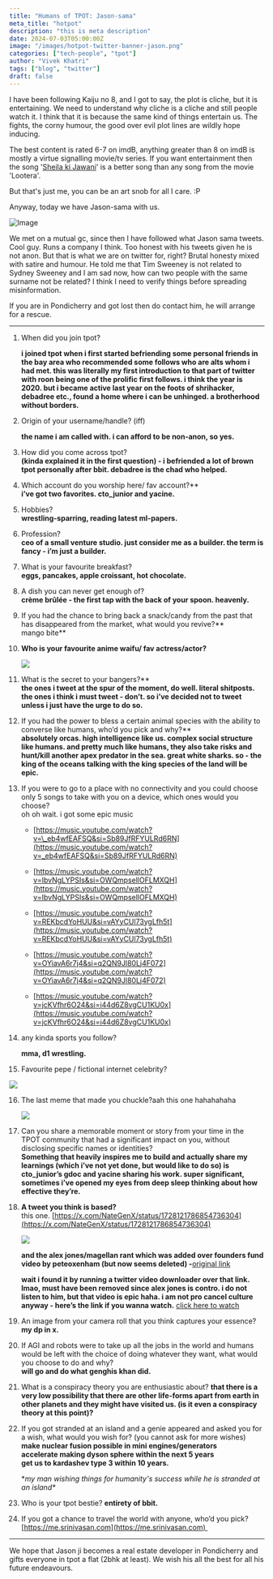 ```yaml
---
title: "Humans of TPOT: Jason-sama"
meta_title: "hotpot"
description: "this is meta description"
date: 2024-07-03T05:00:00Z
image: "/images/hotpot-twitter-banner-jason.png"
categories: ["tech-people", "tpot"]
author: "Vivek Khatri"
tags: ["blog", "twitter"]
draft: false
---
```


I have been following Kaiju no 8, and I got to say, the plot is cliche, but it is entertaining. We need to understand why cliche is a cliche and still people watch it. I think that it is because the same kind of things entertain us. The fights, the corny humour, the good over evil plot lines are wildly hope inducing.

The best content is rated 6-7 on imdB, anything greater than 8 on imdB is mostly a virtue signalling movie/tv series. If you want entertainment then the song '[Sheila ki Jawani](https://www.youtube.com/watch?v=ZTmF2v59CtI)' is a better song than any song from the movie 'Lootera'.

But that's just me, you can be an art snob for all I care. :P

Anyway, today we have Jason-sama with us.

![Image](https://pbs.twimg.com/profile_images/1426921188719161351/atsvmEE__400x400.jpg)

We met on a mutual gc, since then I have followed what Jason sama tweets. Cool guy. Runs a company I think. Too honest with his tweets given he is not anon. But that is what we are on twitter for, right? Brutal honesty mixed with satire and humour. He told me that Tim Sweeney is not related to Sydney Sweeney and I am sad now, how can two people with the same surname not be related? I think I need to verify things before spreading misinformation.

If you are in Pondicherry and got lost then do contact him, he will arrange for a rescue.

---

1. When did you join tpot?
    
    **i joined tpot when i first started befriending some personal friends in the bay area who recommended some follows who are alts whom i had met. this was literally my first introduction to that part of twitter with roon being one of the prolific first follows. i think the year is 2020. but i became active last year on the foots of shrihacker, debadree etc., found a home where i can be unhinged. a brotherhood without borders.**
    
2. Origin of your username/handle? (iff)
    
    **the name i am called with. i can afford to be non-anon, so yes.**
    
3. How did you come across tpot?  
    **(kinda explained it in the first question) - i befriended a lot of brown tpot personally after bbit. debadree is the chad who helped.**
    
4. Which account do you worship here/ fav account?**  
    **i’ve got two favorites. cto\_junior and yacine.**
    
5. Hobbies?  
    **wrestling-sparring, reading latest ml-papers.**
    
6. Profession?  
    **ceo of a small venture studio. just consider me as a builder. the term is fancy - i’m just a builder.**
    
7. What is your favourite breakfast?  
    **eggs, pancakes, apple croissant, hot chocolate.** 
    
8. A dish you can never get enough of?  
    **crème brûlée - the first tap with the back of your spoon. heavenly.**
    
9. If you had the chance to bring back a snack/candy from the past that has disappeared from the market, what would you revive?**  
    mango bite**
    
10. **Who is your favourite anime waifu/ fav actress/actor?**
    
    ![](https://cdn.hashnode.com/res/hashnode/image/upload/v1719988580805/44841d33-d0fd-455b-84ba-c0b189e68bf2.png)
    
11. What is the secret to your bangers?**  
    **the ones i tweet at the spur of the moment, do well. literal shitposts. the ones i think i must tweet - don’t. so i’ve decided not to tweet unless i just have the urge to do so.**
    
12. If you had the power to bless a certain animal species with the ability to converse like humans, who’d you pick and why?**  
    **absolutely orcas. high intelligence like us. complex social structure like humans. and pretty much like humans, they also take risks and hunt/kill another apex predator in the sea. great white sharks. so - the king of the oceans talking with the king species of the land will be epic.**
    
13. If you were to go to a place with no connectivity and you could choose only 5 songs to take with you on a device, which ones would you choose?  
    oh oh wait. i got some epic music
    
    * [https://music.youtube.com/watch?v=\_eb4wfEAFSQ&si=Sb89JfRFYULRd6RN](https://music.youtube.com/watch?v=_eb4wfEAFSQ&si=Sb89JfRFYULRd6RN)
        
    * [https://music.youtube.com/watch?v=IbvNgLYPSIs&si=OWQmpsellOFLMXQH](https://music.youtube.com/watch?v=IbvNgLYPSIs&si=OWQmpsellOFLMXQH)
        
    * [https://music.youtube.com/watch?v=REKbcdYoHUU&si=vAYyCUl73ygLfh5t](https://music.youtube.com/watch?v=REKbcdYoHUU&si=vAYyCUl73ygLfh5t)
        
    * [https://music.youtube.com/watch?v=OYiavA6r7j4&si=q2QN9Jl80Lj4F072](https://music.youtube.com/watch?v=OYiavA6r7j4&si=q2QN9Jl80Lj4F072)
        
    * [https://music.youtube.com/watch?v=jcKVfhr6O24&si=i44d6Z8vgCU1KU0x](https://music.youtube.com/watch?v=jcKVfhr6O24&si=i44d6Z8vgCU1KU0x)
        
14. any kinda sports you follow?
    
    **mma, d1 wrestling.**
    
15. Favourite pepe / fictional internet celebrity?
    

![](https://lh7-us.googleusercontent.com/docsz/AD_4nXdLp5haachw-U_5uQp4D9p8wetyGr6Rq4XJfbKovbUioAuzkFOoo8isgwmDNCL9LB0TX9LBpxmEffKqrHohk69Oo_LTI-iMI7UH8ey-D2jbrsn9PsUW0PClHzf-PvMeIiDRNihLW5i3xzf5ErjBaWukHYQ?key=nuPb7jnFRdnhCITMXTOYOQ)

16. The last meme that made you chuckle?aah this one hahahahaha
    
    ![](https://lh7-us.googleusercontent.com/docsz/AD_4nXdCPxI6dS47SZbPdlSiEC1r4lcmC4WB1lIw6aBmgJOF4OeC0CH8VLMtlwTiaeSl0dUum4uqs0ruxhnSzG4aFX-d_uXRHGcY7AzoJSAID7F01O1Q141r-GTNMG4DZjwTnK--EXOojg_OoYev3WfuoQLWmSyS?key=nuPb7jnFRdnhCITMXTOYO)
         
    
17. Can you share a memorable moment or story from your time in the TPOT community that had a significant impact on you, without disclosing specific names or identities?  
    **Something that heavily inspires me to build and actually share my learnings (which i’ve not yet done, but would like to do so) is cto\_junior’s gdoc and yacine sharing his work. super significant, sometimes i’ve opened my eyes from deep sleep thinking about how effective they’re.**
    
18. **A tweet you think is based?**  
    this one. [https://x.com/NateGenX/status/1728121786854736304](https://x.com/NateGenX/status/1728121786854736304)
    
    ![](https://cdn.hashnode.com/res/hashnode/image/upload/v1719987587398/59d4c366-1cbb-491c-84b5-168948e9de8f.png)
    
    **and the alex jones/magellan rant which was added over founders fund video by peteoxenham (but now seems deleted) -**[original link](https://x.com/peteoxenham/status/1797497151402234327/video/1)
    
    **wait i found it by running a twitter video downloader over that link. lmao, must have been removed since alex jones is contro. i do not listen to him, but that video is epic haha. i am not pro cancel culture anyway - here’s the link if you wanna watch.** [click here to watch](https://video.twimg.com/ext_tw_video/1797496564656840704/pu/vid/avc1/1280x720/P8RFKx02jzuHV1BR.mp4?tag=12)
    
19. An image from your camera roll that you think captures your essence? 
    **my dp in x.**
    
20. If AGI and robots were to take up all the jobs in the world and humans would be left with the choice of doing whatever they want, what would you choose to do and why?  
    **will go and do what genghis khan did.**
    
21. What is a conspiracy theory you are enthusiastic about? 
    **that there is a very low possibility that there are other life-forms apart from earth in other planets and they might have visited us. (is it even a conspiracy theory at this point)?**
    
22. If you got stranded at an island and a genie appeared and asked you for a wish, what would you wish for? (you cannot ask for more wishes) 
    **make nuclear fusion possible in mini engines/generators  
    accelerate making dyson sphere within the next 5 years  
    get us to kardashev type 3 within 10 years.**
    
    \**my man wishing things for humanity's success while he is stranded at an island\**
    
23. Who is your tpot bestie? 
    **entirety of bbit.**
    
24. If you got a chance to travel the world with anyone, who’d you pick?
[https://me.srinivasan.com](https://me.srinivasan.com) 
    

---

We hope that Jason ji becomes a real estate developer in Pondicherry and gifts everyone in tpot a flat (2bhk at least). We wish his all the best for all his future endeavours.